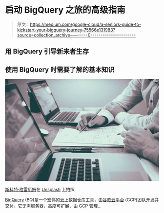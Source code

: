 # 启动 BigQuery 之旅的高级指南

> 原文：<https://medium.com/google-cloud/a-seniors-guide-to-kickstart-your-bigquery-journey-75566e131983?source=collection_archive---------0----------------------->

## 用 BigQuery 引导新来者生存

## 使用 BigQuery 时需要了解的基本知识

![](img/c569f061e3d075a15e10f3a51a5a5e6e.png)

[斯科特·格雷厄姆](https://unsplash.com/@homajob?utm_source=unsplash&utm_medium=referral&utm_content=creditCopyText)在 [Unsplash](https://unsplash.com/s/photos/tutor?utm_source=unsplash&utm_medium=referral&utm_content=creditCopyText) 上拍照

[BigQuery](https://cloud.google.com/bigquery) (BQ)是一个宏伟的云上数据仓库工具，由[谷歌云平台](https://cloud.google.com/) (GCP)团队开发并交付。它无需服务器，高度可扩展，由 GCP 管理…